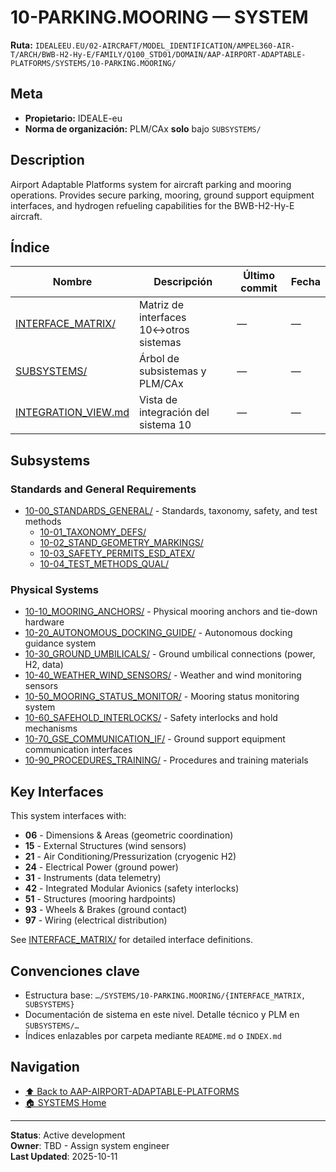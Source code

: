 # 10-PARKING.MOORING — SYSTEM

**Ruta:** `IDEALEEU.EU/02-AIRCRAFT/MODEL_IDENTIFICATION/AMPEL360-AIR-T/ARCH/BWB-H2-Hy-E/FAMILY/Q100_STD01/DOMAIN/AAP-AIRPORT-ADAPTABLE-PLATFORMS/SYSTEMS/10-PARKING.MOORING/`

## Meta
- **Propietario:** IDEALE-eu
- **Norma de organización:** PLM/CAx **solo** bajo `SUBSYSTEMS/`

## Description

Airport Adaptable Platforms system for aircraft parking and mooring operations. Provides secure parking, mooring, ground support equipment interfaces, and hydrogen refueling capabilities for the BWB-H2-Hy-E aircraft.

## Índice

| Nombre | Descripción | Último commit | Fecha |
|---|---|---|---|
| [INTERFACE_MATRIX/](./INTERFACE_MATRIX/) | Matriz de interfaces 10↔otros sistemas | — | — |
| [SUBSYSTEMS/](./SUBSYSTEMS/) | Árbol de subsistemas y PLM/CAx | — | — |
| [INTEGRATION_VIEW.md](./INTEGRATION_VIEW.md) | Vista de integración del sistema 10 | — | — |

## Subsystems

### Standards and General Requirements
- [10-00_STANDARDS_GENERAL/](./SUBSYSTEMS/10-00_STANDARDS_GENERAL/) - Standards, taxonomy, safety, and test methods
  - [10-01_TAXONOMY_DEFS/](./SUBSYSTEMS/10-00_STANDARDS_GENERAL/SUBSYSTEMS/10-01_TAXONOMY_DEFS/)
  - [10-02_STAND_GEOMETRY_MARKINGS/](./SUBSYSTEMS/10-00_STANDARDS_GENERAL/SUBSYSTEMS/10-02_STAND_GEOMETRY_MARKINGS/)
  - [10-03_SAFETY_PERMITS_ESD_ATEX/](./SUBSYSTEMS/10-00_STANDARDS_GENERAL/SUBSYSTEMS/10-03_SAFETY_PERMITS_ESD_ATEX/)
  - [10-04_TEST_METHODS_QUAL/](./SUBSYSTEMS/10-00_STANDARDS_GENERAL/SUBSYSTEMS/10-04_TEST_METHODS_QUAL/)

### Physical Systems
- [10-10_MOORING_ANCHORS/](./SUBSYSTEMS/10-10_MOORING_ANCHORS/) - Physical mooring anchors and tie-down hardware
- [10-20_AUTONOMOUS_DOCKING_GUIDE/](./SUBSYSTEMS/10-20_AUTONOMOUS_DOCKING_GUIDE/) - Autonomous docking guidance system
- [10-30_GROUND_UMBILICALS/](./SUBSYSTEMS/10-30_GROUND_UMBILICALS/) - Ground umbilical connections (power, H2, data)
- [10-40_WEATHER_WIND_SENSORS/](./SUBSYSTEMS/10-40_WEATHER_WIND_SENSORS/) - Weather and wind monitoring sensors
- [10-50_MOORING_STATUS_MONITOR/](./SUBSYSTEMS/10-50_MOORING_STATUS_MONITOR/) - Mooring status monitoring system
- [10-60_SAFEHOLD_INTERLOCKS/](./SUBSYSTEMS/10-60_SAFEHOLD_INTERLOCKS/) - Safety interlocks and hold mechanisms
- [10-70_GSE_COMMUNICATION_IF/](./SUBSYSTEMS/10-70_GSE_COMMUNICATION_IF/) - Ground support equipment communication interfaces
- [10-90_PROCEDURES_TRAINING/](./SUBSYSTEMS/10-90_PROCEDURES_TRAINING/) - Procedures and training materials

## Key Interfaces

This system interfaces with:
- **06** - Dimensions & Areas (geometric coordination)
- **15** - External Structures (wind sensors)
- **21** - Air Conditioning/Pressurization (cryogenic H2)
- **24** - Electrical Power (ground power)
- **31** - Instruments (data telemetry)
- **42** - Integrated Modular Avionics (safety interlocks)
- **51** - Structures (mooring hardpoints)
- **93** - Wheels & Brakes (ground contact)
- **97** - Wiring (electrical distribution)

See [INTERFACE_MATRIX/](./INTERFACE_MATRIX/) for detailed interface definitions.

## Convenciones clave
- Estructura base: `…/SYSTEMS/10-PARKING.MOORING/{INTERFACE_MATRIX, SUBSYSTEMS}`
- Documentación de sistema en este nivel. Detalle técnico y PLM en `SUBSYSTEMS/…`
- Índices enlazables por carpeta mediante `README.md` o `INDEX.md`

## Navigation

- [⬆️ Back to AAP-AIRPORT-ADAPTABLE-PLATFORMS](../../)
- [🏠 SYSTEMS Home](../)

---

**Status**: Active development  
**Owner**: TBD - Assign system engineer  
**Last Updated**: 2025-10-11
